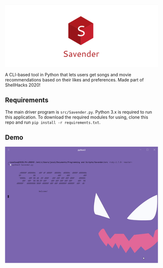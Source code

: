 <p align="center">
  <img src="https://github.com/Noodulz/Savender/blob/master/src/img/banner.png">
</p>

A CLI-based tool in Python that lets users get songs and movie recommendations based on their likes and preferences. Made part of ShellHacks 2020!
## Requirements
The main driver program is `src/Savender.py`. Python 3.x is required to run this application. To download the required modules for using, clone this repo and run `pip install -r requirements.txt`. 
## Demo
![](src/img/savendergif.gif)
